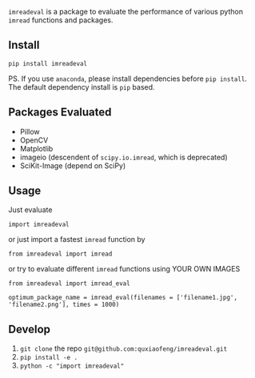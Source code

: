 `imreadeval` is a package to evaluate the performance of various python `imread` functions and packages.

## Install

`pip install imreadeval`

PS. If you use `anaconda`, please install dependencies before `pip install`. The default dependency install is `pip` based.

## Packages Evaluated

- Pillow
- OpenCV
- Matplotlib
- imageio (descendent of `scipy.io.imread`, which is deprecated)
- SciKit-Image (depend on SciPy)

## Usage

Just evaluate 

`import imreadeval`

or just import a fastest `imread` function by

`from imreadeval import imread`

or try to evaluate different `imread` functions using YOUR OWN IMAGES

`from imreadeval import imread_eval`

`optimum_package_name = imread_eval(filenames = ['filename1.jpg', 'filename2.png'], times = 1000)`

## Develop

1. `git clone` the repo `git@github.com:quxiaofeng/imreadeval.git`
2. `pip install -e .`
3. `python -c "import imreadeval"`
